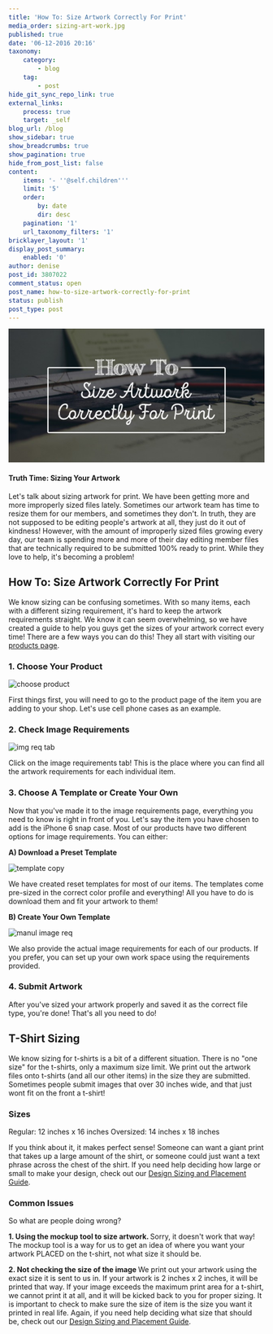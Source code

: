 ```yaml
---
title: 'How To: Size Artwork Correctly For Print'
media_order: sizing-art-work.jpg
published: true
date: '06-12-2016 20:16'
taxonomy:
    category:
        - blog
    tag:
        - post
hide_git_sync_repo_link: true
external_links:
    process: true
    target: _self
blog_url: /blog
show_sidebar: true
show_breadcrumbs: true
show_pagination: true
hide_from_post_list: false
content:
    items: '- ''@self.children'''
    limit: '5'
    order:
        by: date
        dir: desc
    pagination: '1'
    url_taxonomy_filters: '1'
bricklayer_layout: '1'
display_post_summary:
    enabled: '0'
author: denise
post_id: 3807022
comment_status: open
post_name: how-to-size-artwork-correctly-for-print
status: publish
post_type: post
---
```



[![](sizing-art-work.jpg)](/blog/tutorials/how-to-size-artwork-correctly-for-print)
#### Truth Time: Sizing Your Artwork
Let's talk about sizing artwork for print. We have been getting more and more improperly sized files lately. Sometimes our artwork team has time to resize them for our members, and sometimes they don't. In truth, they are not supposed to be editing people's artwork at all, they just do it out of kindness! However, with the amount of improperly sized files growing every day, our team is spending more and more of their day editing member files that are technically required to be submitted 100% ready to print. While they love to help, it's becoming a problem!

<h2>How To: Size Artwork Correctly For Print</h2>

We know sizing can be confusing sometimes. With so many items, each with a different sizing requirement, it's hard to keep the artwork requirements straight. We know it can seem overwhelming, so we have created a guide to help you guys get the sizes of your artwork correct every time! There are a few ways you can do this! They all start with visiting our <a href="https://printaura.com/products" target="_blank">products page</a>.

<h3>1. Choose Your Product</h3>

<img src="https://printaura.com/wp-content/uploads/2016/12/choose-product-1.jpg" alt="choose product" width="620" height="443" class="alignnone size-full wp-image-3808035" />

First things first, you will need to go to the product page of the item you are adding to your shop. Let's use cell phone cases as an example.

<h3> 2. Check Image Requirements </h3>

<img src="https://printaura.com/wp-content/uploads/2016/12/img-req-tab-1.jpg" alt="img req tab" width="620" height="429" class="alignnone size-full wp-image-3808036" />

Click on the image requirements tab! This is the place where you can find all the artwork requirements for each individual item.

<h3>3. Choose A Template or Create Your Own</h3>
Now that you've made it to the image requirements page, everything you need to know is right in front of you. Let's say the item you have chosen to add is the iPhone 6 snap case. Most of our products have two different options for image requirements. You can either:

<strong>A) Download a Preset Template</strong>

<img src="https://printaura.com/wp-content/uploads/2016/12/template-copy.jpg" alt="template copy" width="620" height="431" class="alignnone size-full wp-image-3808043" />

We have created reset templates for most of our items. The templates come pre-sized in the correct color profile and everything! All you have to do is download them and fit your artwork to them! 

<strong>B) Create Your Own Template </strong>

<img src="https://printaura.com/wp-content/uploads/2016/12/manul-image-req-1.jpg" alt="manul image req" width="620" height="295" class="alignnone size-full wp-image-3808041" />

We also provide the actual image requirements for each of our products. If you prefer, you can set up your own work space using the requirements provided. 

<h3>4. Submit Artwork</h3>
After you've sized your artwork properly and saved it as the correct file type, you're done! That's all you need to do! 

<h2>T-Shirt Sizing</h2>
We know sizing for t-shirts is a bit of a different situation. There is no "one size" for the t-shirts, only a maximum size limit. We print out the artwork files onto t-shirts (and all our other items) in the size they are submitted. Sometimes people submit images that over 30 inches wide, and that just wont fit on the front a t-shirt! 

<h3>Sizes</h3>

Regular: 12 inches x 16 inches
Oversized: 14 inches x 18 inches 

If you think about it, it makes perfect sense! Someone can want a giant print that takes up a large amount of the shirt, or someone could just want a text phrase across the chest of the shirt. If you need help deciding how large or small to make your design, check out our <a href="https://printaura.com/design-sizing-and-placement-guide/" target="_blank">Design Sizing and Placement Guide</a>. 

<h3>Common Issues </h3>

So what are people doing wrong?

<strong>1. Using the mockup tool to size artwork. </strong>
Sorry, it doesn't work that way! The mockup tool is a way for us to get an idea of where you want your artwork PLACED on the t-shirt, not what size it should be.

<strong>2. Not checking the size of the image  </strong>
We print out your artwork using the exact size it is sent to us in. If your artwork is 2 inches x 2 inches, it will be printed that way. If your image exceeds the maximum print area for a t-shirt, we cannot print it at all, and it will be kicked back to you for proper sizing. It is important to check to make sure the size of item is the size you want it printed in real life. Again, if you need help deciding what size that should be, check out our <a href="https://printaura.com/design-sizing-and-placement-guide/" target="_blank">Design Sizing and Placement Guide</a>. 

